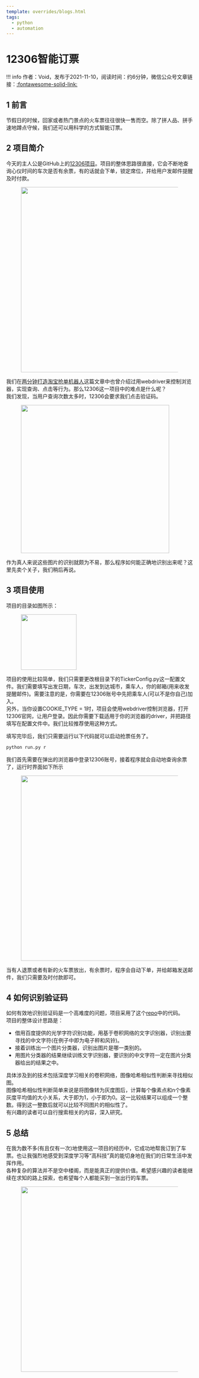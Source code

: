 ```yaml
---
template: overrides/blogs.html
tags:
  - python
  - automation
---
```


# 12306智能订票

!!! info
    作者：Void，发布于2021-11-10，阅读时间：约6分钟，微信公众号文章链接：[:fontawesome-solid-link:](https://mp.weixin.qq.com/s/FDdWnVcgKbWpEQOqsyshxg)

## 1 前言

节假日的时候，回家或者热门景点的火车票往往很快一售而空。除了拼人品、拼手速地蹲点守候，我们还可以用科学的方式智能订票。

## 2 项目简介

今天的主人公是GitHub上的[12306项目](https://github.com/testerSunshine/12306 '12306项目')。项目的整体思路很直接，它会不断地查询心仪时间的车次是否有余票，有的话就会下单，锁定席位，并给用户发邮件提醒及时付款。  

<figure>
  <img src="https://cdn.jsdelivr.net/gh/BulletTech2021/Pics/img/12306_3.png" width="500" />
</figure>

我们在[两分钟打造淘宝抢单机器人](https://mp.weixin.qq.com/s/du-t9DyeC2INQsXg1m1xOQ)这篇文章中也曾介绍过用webdriver来控制浏览器，实现查询、点击等行为。那么12306这一项目中的难点是什么呢？  
我们发现，当用户查询次数太多时，12306会要求我们点击验证码。

<figure>
  <img src="https://cdn.jsdelivr.net/gh/BulletTech2021/Pics/img/12306_2.png" width="400" />
</figure>

作为真人来说这些图片的识别就颇为不易，那么程序如何能正确地识别出来呢？这里先卖个关子，我们稍后再说。

## 3 项目使用

项目的目录如图所示：

<figure>
  <img src="https://cdn.jsdelivr.net/gh/BulletTech2021/Pics/img/12306_1.png" width="150" />
</figure>

项目的使用比较简单，我们只需要更改根目录下的TickerConfig.py这一配置文件。我们需要填写出发日期，车次，出发到达城市，乘车人，你的邮箱(用来收发提醒邮件)。需要注意的是，你需要在12306账号中先把乘车人(可以不是你自己)加入。  
另外，当你设置COOKIE_TYPE = 1时，项目会使用webdriver控制浏览器，打开12306官网，让用户登录。因此你需要下载适用于你的浏览器的driver，并把路径填写在配置文件中。我们比较推荐使用这种方式。  

填写完毕后，我们只需要运行以下代码就可以启动抢票任务了。

```python
python run.py r
```

我们首先需要在弹出的浏览器中登录12306账号，接着程序就会自动地查询余票了，运行时界面如下所示

<figure>
  <img src="https://cdn.jsdelivr.net/gh/BulletTech2021/Pics/img/12306_4.png" width="500" />
</figure>

当有人退票或者有新的火车票放出，有余票时，程序会自动下单，并给邮箱发送邮件，我们只需要及时付款即可。

## 4 如何识别验证码

如何有效地识别验证码是一个高难度的问题，项目采用了这个[repo](https://github.com/zhaipro/easy12306)中的代码。  
项目的整体设计思路是：

 - 借用百度提供的光学字符识别功能，用基于卷积网络的文字识别器，识别出要寻找的中文字符(在例子中即为电子秤和风铃)。
 - 接着训练出一个图片分类器，识别出图片是哪一类别的。
 - 用图片分类器的结果继续训练文字识别器，要识别的中文字符一定在图片分类器给出的结果之中。

具体涉及到的技术包括深度学习相关的卷积网络，图像哈希相似性判断来寻找相似图。  
图像哈希相似性判断简单来说是将图像转为灰度图后，计算每个像素点和n个像素灰度平均值的大小关系，大于即为1，小于即为0。这一比较结果可以组成一个整数。得到这一整数后就可以比较不同图片的相似性了。  
有兴趣的读者可以自行搜索相关的内容，深入研究。

## 5 总结

在我为数不多(有且仅有一次)地使用这一项目的经历中，它成功地帮我订到了车票。也让我强烈地感受到深度学习等“高科技”真的能切身地在我们的日常生活中发挥作用。  
各种复杂的算法并不是空中楼阁，而是能真正的提供价值。希望感兴趣的读者能继续在求知的路上探索，也希望每个人都能买到一张出行的车票。

<figure>
  <img src="https://cdn.jsdelivr.net/gh/BulletTech2021/Pics/2021-6-14/1623639526512-1080P%20(Full%20HD)%20-%20Tail%20Pic.png" width="500" />
</figure>
